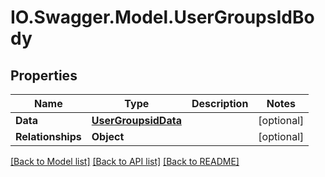 # IO.Swagger.Model.UserGroupsIdBody
## Properties

Name | Type | Description | Notes
------------ | ------------- | ------------- | -------------
**Data** | [**UserGroupsidData**](UserGroupsidData.md) |  | [optional] 
**Relationships** | **Object** |  | [optional] 

[[Back to Model list]](../README.md#documentation-for-models) [[Back to API list]](../README.md#documentation-for-api-endpoints) [[Back to README]](../README.md)

